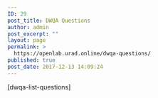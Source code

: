 ```yaml
---
ID: 29
post_title: DWQA Questions
author: admin
post_excerpt: ""
layout: page
permalink: >
  https://openlab.urad.online/dwqa-questions/
published: true
post_date: 2017-12-13 14:09:24
---
```

[dwqa-list-questions]